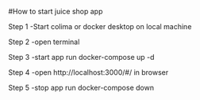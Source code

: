 
#How to start juice shop app



Step 1 -Start colima or docker desktop on local machine

Step 2 -open terminal

Step 3 -start app run docker-compose up -d

Step 4 -open http://localhost:3000/#/ in browser

Step 5 -stop app run docker-compose down
